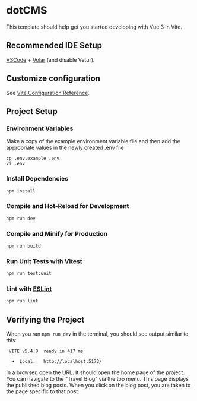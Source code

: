 # dotCMS

This template should help get you started developing with Vue 3 in Vite.

## Recommended IDE Setup

[VSCode](https://code.visualstudio.com/) + [Volar](https://marketplace.visualstudio.com/items?itemName=Vue.volar) (and disable Vetur).

## Customize configuration

See [Vite Configuration Reference](https://vitejs.dev/config/).

## Project Setup

### Environment Variables

Make a copy of the example environment variable file and then add the appropriate values in the newly created .env file

```shell
cp .env.example .env
vi .env
```

### Install Dependencies

```sh
npm install
```

### Compile and Hot-Reload for Development

```sh
npm run dev
```

### Compile and Minify for Production

```sh
npm run build
```

### Run Unit Tests with [Vitest](https://vitest.dev/)

```sh
npm run test:unit
```

### Lint with [ESLint](https://eslint.org/)

```sh
npm run lint
```

## Verifying the Project
When you ran `npm run dev` in the terminal, you should see output similar to this:
```
 VITE v5.4.8  ready in 417 ms

  ➜  Local:   http://localhost:5173/
```
In a browser, open the URL. It should open the home page of the project. You can navigate to the "Travel Blog" via the top menu. This page displays the published blog posts. When you click on the blog post, you are taken to the page specific to that post.